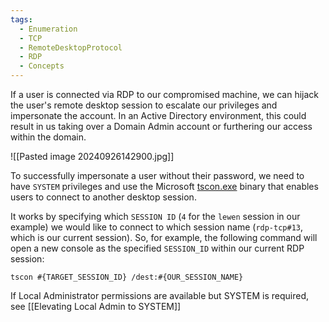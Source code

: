 ```yaml
---
tags:
  - Enumeration
  - TCP
  - RemoteDesktopProtocol
  - RDP
  - Concepts
---
```

If a user is connected via RDP to our compromised machine, we can hijack the user's remote desktop session to escalate our privileges and impersonate the account. In an Active Directory environment, this could result in us taking over a Domain Admin account or furthering our access within the domain.

![[Pasted image 20240926142900.jpg]]

To successfully impersonate a user without their password, we need to have `SYSTEM` privileges and use the Microsoft [tscon.exe](https://docs.microsoft.com/en-us/windows-server/administration/windows-commands/tscon) binary that enables users to connect to another desktop session.

It works by specifying which `SESSION ID` (`4` for the `lewen` session in our example) we would like to connect to which session name (`rdp-tcp#13`, which is our current session). So, for example, the following command will open a new console as the specified `SESSION_ID` within our current RDP session:

```cmd-session
tscon #{TARGET_SESSION_ID} /dest:#{OUR_SESSION_NAME}
```

If Local Administrator permissions are available but SYSTEM is required, see [[Elevating Local Admin to SYSTEM]]


























